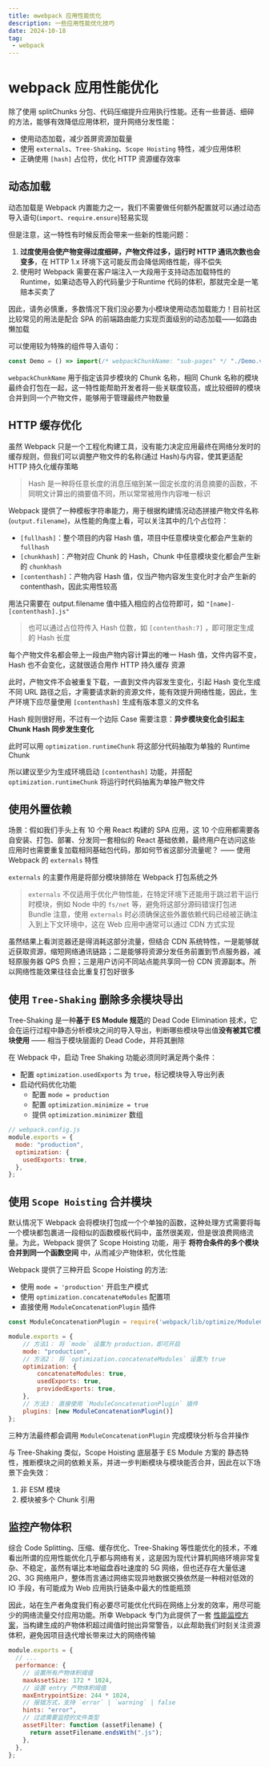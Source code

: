 ```yaml
---
title: ⚙️webpack 应用性能优化
description: 一些应用性能优化技巧
date: 2024-10-18
tag:
 - webpack
---
```


# webpack 应用性能优化

除了使用 splitChunks 分包、代码压缩提升应用执行性能。还有一些普适、细碎的方法，能够有效降低应用体积，提升网络分发性能：

- 使用动态加载，减少首屏资源加载量
- 使用 `externals`、`Tree-Shaking`、`Scope Hoisting` 特性，减少应用体积
- 正确使用 `[hash]` 占位符，优化 HTTP 资源缓存效率

## 动态加载

动态加载是 Webpack 内置能力之一，我们不需要做任何额外配置就可以通过动态导入语句(`import`、`require.ensure`)轻易实现

但是注意，这一特性有时候反而会带来一些新的性能问题：
1. **过度使用会使产物变得过度细碎，产物文件过多，运行时 HTTP 通讯次数也会变多**，在 HTTP 1.x 环境下这可能反而会降低网络性能，得不偿失
2. 使用时 Webpack 需要在客户端注入一大段用于支持动态加载特性的 Runtime，如果动态导入的代码量少于Runtime 代码的体积，那就完全是一笔赔本买卖了

因此，请务必慎重，多数情况下我们没必要为小模块使用动态加载能力！目前社区比较常见的用法是配合 SPA 的前端路由能力实现页面级别的动态加载——如路由懒加载

可以使用较为特殊的组件导入语句：
```js
const Demo = () => import(/* webpackChunkName: "sub-pages" */ "./Demo.vue");
```
`webpackChunkName` 用于指定该异步模块的 Chunk 名称，相同 Chunk 名称的模块最终会打包在一起，这一特性能帮助开发者将一些关联度较高，或比较细碎的模块合并到同一个产物文件，能够用于管理最终产物数量

## HTTP 缓存优化

虽然 Webpack 只是一个工程化构建工具，没有能力决定应用最终在网络分发时的缓存规则，但我们可以调整产物文件的名称(通过 Hash)与内容，使其更适配 HTTP 持久化缓存策略
> Hash 是一种将任意长度的消息压缩到某一固定长度的消息摘要的函数，不同明文计算出的摘要值不同，所以常常被用作内容唯一标识

Webpack 提供了一种模板字符串能力，用于根据构建情况动态拼接产物文件名称(`output.filename`)，从性能的角度上看，可以关注其中的几个占位符：
+ `[fullhash]`：整个项目的内容 Hash 值，项目中任意模块变化都会产生新的 `fullhash`
+ `[chunkhash]`：产物对应 Chunk 的 Hash，Chunk 中任意模块变化都会产生新的 `chunkhash`
+ `[contenthash]`：产物内容 Hash 值，仅当产物内容发生变化时才会产生新的 contenthash，因此实用性较高

用法只需要在 output.filename 值中插入相应的占位符即可，如 `"[name]-[contenthash].js"`
> 也可以通过占位符传入 Hash 位数，如 `[contenthash:7]` ，即可限定生成的 Hash 长度

每个产物文件名都会带上一段由产物内容计算出的唯一 Hash 值，文件内容不变，Hash 也不会变化，这就很适合用作 HTTP 持久缓存 资源

此时，产物文件不会被重复下载，一直到文件内容发生变化，引起 Hash 变化生成不同 URL 路径之后，才需要请求新的资源文件，能有效提升网络性能，因此，生产环境下应尽量使用 `[contenthash]` 生成有版本意义的文件名

Hash 规则很好用，不过有一个边际 Case 需要注意：**异步模块变化会引起主 Chunk Hash 同步发生变化**

此时可以用 `optimization.runtimeChunk` 将这部分代码抽取为单独的 Runtime Chunk

所以建议至少为生成环境启动 `[contenthash]` 功能，并搭配 `optimization.runtimeChunk` 将运行时代码抽离为单独产物文件


## 使用外置依赖

场景：假如我们手头上有 10 个用 React 构建的 SPA 应用，这 10 个应用都需要各自安装、打包、部署、分发同一套相似的 React 基础依赖，最终用户在访问这些应用时也需要重复加载相同基础包代码，那如何节省这部分流量呢？ —— 使用 Webpack 的 `externals` 特性

`externals` 的主要作用是将部分模块排除在 Webpack 打包系统之外

> `externals` 不仅适用于优化产物性能，在特定环境下还能用于跳过若干运行时模块，例如 Node 中的 `fs/net` 等，避免将这部分源码错误打包进 Bundle
> 注意，使用 `externals` 时必须确保这些外置依赖代码已经被正确注入到上下文环境中，这在 Web 应用中通常可以通过 CDN 方式实现

虽然结果上看浏览器还是得消耗这部分流量，但结合 CDN 系统特性，一是能够就近获取资源，缩短网络通讯链路；二是能够将资源分发任务前置到节点服务器，减轻原服务器 QPS 负担；三是用户访问不同站点能共享同一份 CDN 资源副本。所以网络性能效果往往会比重复打包好很多


## 使用 `Tree-Shaking` 删除多余模块导出

Tree-Shaking 是一种**基于 ES Module 规范**的 Dead Code Elimination 技术，它会在运行过程中静态分析模块之间的导入导出，判断哪些模块导出值**没有被其它模块使用** —— 相当于模块层面的 Dead Code，并将其删除

在 Webpack 中，启动 Tree Shaking 功能必须同时满足两个条件：
+ 配置 `optimization.usedExports` 为 `true`，标记模块导入导出列表
+ 启动代码优化功能
  - 配置 `mode = production`
  - 配置 `optimization.minimize = true`
  - 提供 `optimization.minimizer` 数组

```js
// webpack.config.js
module.exports = {
  mode: "production",
  optimization: {
    usedExports: true,
  },
};
```

## 使用 `Scope Hoisting` 合并模块

默认情况下 Webpack 会将模块打包成一个个单独的函数，这种处理方式需要将每一个模块都包裹进一段相似的函数模板代码中，虽然很美观，但是很浪费网络流量。为此，Webpack 提供了 Scope Hoisting 功能，用于 **将符合条件的多个模块合并到同一个函数空间** 中，从而减少产物体积，优化性能

Webpack 提供了三种开启 Scope Hoisting 的方法:
- 使用 `mode = 'production'` 开启生产模式
- 使用 `optimization.concatenateModules` 配置项
- 直接使用 `ModuleConcatenationPlugin` 插件
```js
const ModuleConcatenationPlugin = require('webpack/lib/optimize/ModuleConcatenationPlugin');

module.exports = {
    // 方法1： 将 `mode` 设置为 production，即可开启
    mode: "production",
    // 方法2： 将 `optimization.concatenateModules` 设置为 true
    optimization: {
        concatenateModules: true,
        usedExports: true,
        providedExports: true,
    },
    // 方法3： 直接使用 `ModuleConcatenationPlugin` 插件
    plugins: [new ModuleConcatenationPlugin()]
};
```

三种方法最终都会调用 `ModuleConcatenationPlugin` 完成模块分析与合并操作

与 Tree-Shaking 类似，Scope Hoisting 底层基于 ES Module 方案的 静态特性，推断模块之间的依赖关系，并进一步判断模块与模块能否合并，因此在以下场景下会失效：
1. 非 ESM 模块
2. 模块被多个 Chunk 引用

## 监控产物体积

综合 Code Splitting、压缩、缓存优化、Tree-Shaking 等性能优化的技术，不难看出所谓的应用性能优化几乎都与网络有关，这是因为现代计算机网络环境非常复杂、不稳定，虽然有堪比本地磁盘吞吐速度的 5G 网络，但也还存在大量低速 2G、3G 网络用户，整体而言通过网络实现异地数据交换依然是一种相对低效的 IO 手段，有可能成为 Web 应用执行链条中最大的性能瓶颈

因此，站在生产者角度我们有必要尽可能优化代码在网络上分发的效率，用尽可能少的网络流量交付应用功能。所幸 Webpack 专门为此提供了一套 [性能监控方案](https://github.com/webpack/webpack/issues/3216)，当构建生成的产物体积超过阈值时抛出异常警告，以此帮助我们时刻关注资源体积，避免因项目迭代增长带来过大的网络传输
```js
module.exports = {
  // ...
  performance: {    
    // 设置所有产物体积阈值
    maxAssetSize: 172 * 1024,
    // 设置 entry 产物体积阈值
    maxEntrypointSize: 244 * 1024,
    // 报错方式，支持 `error` | `warning` | false
    hints: "error",
    // 过滤需要监控的文件类型
    assetFilter: function (assetFilename) {
      return assetFilename.endsWith(".js");
    },
  },
};
```
